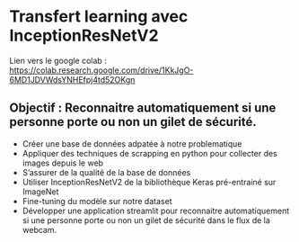 # Transfert learning avec InceptionResNetV2

Lien vers le google colab : https://colab.research.google.com/drive/1KkJgO-6MD1JDVWdsYNHEfpj4td52OKgn


## Objectif : Reconnaitre automatiquement si une personne porte ou non un gilet de sécurité.
* Créer une base de données adpatée à notre problematique
* Appliquer des techniques de scrapping en python pour collecter des images depuis le web
* S’assurer de la qualité de la base de données
* Utiliser InceptionResNetV2 de la bibliothèque Keras pré-entrainé sur ImageNet
* Fine-tuning du modèle sur notre dataset 
* Développer une application streamlit pour reconnaitre automatiquement si une personne porte ou non un gilet de sécurité dans le flux de la webcam.
